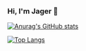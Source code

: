 ### Hi, I'm Jager 👋
[![Anurag's GitHub stats](https://github-readme-stats.vercel.app/api?username=jagerzhang&show_icons=true&theme=tokyonight)](https://github.com/anuraghazra/github-readme-stats)

[![Top Langs](https://github-readme-stats.vercel.app/api/top-langs/?username=jagerzhang&layout=compact)](https://github.com/anuraghazra/github-readme-stats)

<!--
**jagerzhang/jagerzhang** is a ✨ _special_ ✨ repository because its `README.md` (this file) appears on your GitHub profile.

Here are some ideas to get you started:

- 🔭 I’m currently working on ...
- 🌱 I’m currently learning ...
- 👯 I’m looking to collaborate on ...
- 🤔 I’m looking for help with ...
- 💬 Ask me about ...
- 📫 How to reach me: ...
- 😄 Pronouns: ...
- ⚡ Fun fact: ...

https://github.com/anuraghazra/github-readme-stats/blob/master/docs/readme_cn.md
-->
